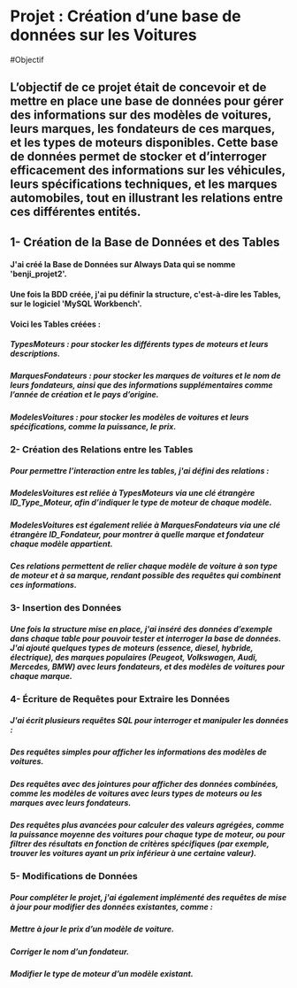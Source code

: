 # Projet : Création d’une base de données sur les Voitures

#Objectif

## L’objectif de ce projet était de concevoir et de mettre en place une base de données pour gérer des informations sur des modèles de voitures, leurs marques, les fondateurs de ces marques, et les types de moteurs disponibles. Cette base de données permet de stocker et d’interroger efficacement des informations sur les véhicules, leurs spécifications techniques, et les marques automobiles, tout en illustrant les relations entre ces différentes entités.

## 1- Création de la Base de Données et des Tables
#### J'ai créé la Base de Données sur Always Data qui se nomme 'benji_projet2'.
#### Une fois la BDD créée, j'ai pu définir la structure, c'est-à-dire les Tables, sur le logiciel 'MySQL Workbench'.
#### Voici les Tables créées :
##### TypesMoteurs : pour stocker les différents types de moteurs et leurs descriptions.
##### MarquesFondateurs : pour stocker les marques de voitures et le nom de leurs fondateurs, ainsi que des informations supplémentaires comme l’année de création et le pays d’origine.
##### ModelesVoitures : pour stocker les modèles de voitures et leurs spécifications, comme la puissance, le prix.

### 2- Création des Relations entre les Tables
##### Pour permettre l’interaction entre les tables, j'ai défini des relations :
##### ModelesVoitures est reliée à TypesMoteurs via une clé étrangère ID_Type_Moteur, afin d’indiquer le type de moteur de chaque modèle.
##### ModelesVoitures est également reliée à MarquesFondateurs via une clé étrangère ID_Fondateur, pour montrer à quelle marque et fondateur chaque modèle appartient.
##### Ces relations permettent de relier chaque modèle de voiture à son type de moteur et à sa marque, rendant possible des requêtes qui combinent ces informations.
### 3- Insertion des Données
##### Une fois la structure mise en place, j'ai inséré des données d’exemple dans chaque table pour pouvoir tester et interroger la base de données. J'ai ajouté quelques types de moteurs (essence, diesel, hybride, électrique), des marques populaires (Peugeot, Volkswagen, Audi, Mercedes, BMW) avec leurs fondateurs, et des modèles de voitures pour chaque marque.

### 4- Écriture de Requêtes pour Extraire les Données
##### J'ai écrit plusieurs requêtes SQL pour interroger et manipuler les données :
##### Des requêtes simples pour afficher les informations des modèles de voitures.
##### Des requêtes avec des jointures pour afficher des données combinées, comme les modèles de voitures avec leurs types de moteurs ou les marques avec leurs fondateurs.
##### Des requêtes plus avancées pour calculer des valeurs agrégées, comme la puissance moyenne des voitures pour chaque type de moteur, ou pour filtrer des résultats en fonction de critères spécifiques (par exemple, trouver les voitures ayant un prix inférieur à une certaine valeur).

### 5- Modifications de Données
##### Pour compléter le projet, j'ai également implémenté des requêtes de mise à jour pour modifier des données existantes, comme :
##### Mettre à jour le prix d’un modèle de voiture.
##### Corriger le nom d’un fondateur.
##### Modifier le type de moteur d’un modèle existant.



